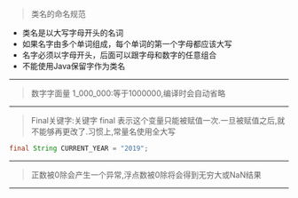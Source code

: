 > 类名的命名规范
- 类名是以大写字母开头的名词
- 如果名字由多个单词组成，每个单词的第一个字母都应该大写
- 名字必须以字母开头，后面可以跟字母和数字的任意组合
- 不能使用Java保留字作为类名
---
> 数字字面量
1_000_000:等于1000000,编译时会自动省略
---
> Final关键字:关键字 final 表示这个变量只能被赋值一次.一旦被赋值之后,就不能够再更改了.习惯上,常量名使用全大写
```java
final String CURRENT_YEAR = "2019";
```
---
> 正数被0除会产生一个异常,浮点数被0除将会得到无穷大或NaN结果
---
